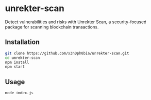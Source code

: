 # unrekter-scan

Detect vulnerabilities and risks with Unrekter Scan, a security-focused package for scanning blockchain transactions.

## Installation

```bash
git clone https://github.com/x3n0ph0bia/unrekter-scan.git
cd unrekter-scan
npm install
npm start
```

## Usage
```bash
node index.js
```
